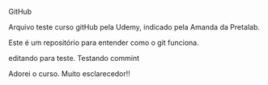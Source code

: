 GitHub

Arquivo teste curso gitHub pela Udemy, indicado pela Amanda da Pretalab.

Este é um repositório para entender como o git funciona.

editando para teste. Testando commint




Adorei o curso. Muito esclarecedor!!


